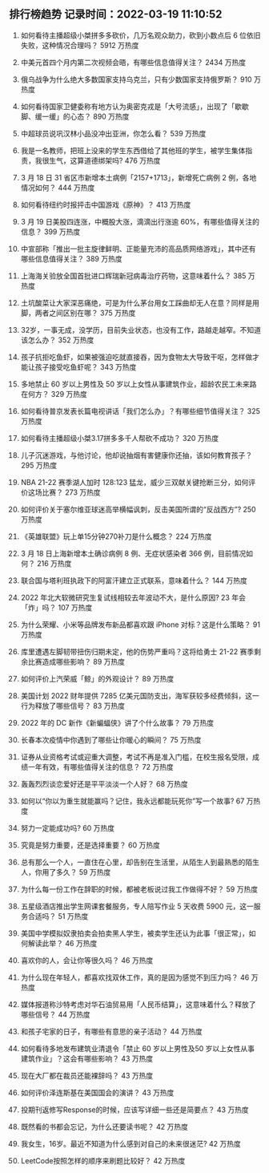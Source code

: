 
## 排行榜趋势 记录时间：2022-03-19 11:10:52
  
  1. 如何看待主播超级小桀拼多多砍价，几万名观众助力，砍到小数点后  6 位依旧失败，这种情况合理吗？ 5912 万热度
    
  2. 中美元首四个月内第二次视频会晤，有哪些信息值得关注？ 2434 万热度
    
  3. 俄乌战争为什么绝大多数国家支持乌克兰，只有少数国家支持俄罗斯？ 910 万热度
    
  4. 如何看待国家卫健委称有地方认为奥密克戎是「大号流感」，出现了「歇歇脚、缓一缓」的心态？ 890 万热度
    
  5. 中超球员说巩汉林小品没冲出亚洲，你怎么看？ 539 万热度
    
  6. 我是一名教师，把班上没来的学生东西借给了其他班的学生，被学生集体指责，我很生气，这算道德绑架吗? 476 万热度
    
  7. 3 月 18 日 31 省区市新增本土病例「2157+1713」，新增死亡病例 2 例，各地情况如何？ 444 万热度
    
  8. 如何看待纽约时报抨击中国游戏《原神》？ 413 万热度
    
  9. 3 月 19 日美股四连涨，中概股大涨，滴滴出行涨逾 60%，有哪些值得关注的信息？ 399 万热度
    
  10. 中宣部称「推出一批主旋律鲜明、正能量充沛的高品质网络游戏」，其中还有哪些信息值得关注？ 389 万热度
    
  11. 上海海关验放全国首批进口辉瑞新冠病毒治疗药物，这意味着什么？ 385 万热度
    
  12. 土坑酸菜让大家深恶痛绝，可是为什么茅台用女工踩曲却无人在意？同样是用脚，两者之间区别在哪？ 375 万热度
    
  13. 32岁，一事无成，没学历，目前失业状态，也没有工作，路越走越窄。不知道该怎么办？ 352 万热度
    
  14. 孩子抗拒吃鱼虾，如果被强迫吃就直接吞，因为食物太大导致干呕，怎样做才能让孩子接受吃鱼虾呢？ 343 万热度
    
  15. 多地禁止 60 岁以上男性及 50 岁以上女性从事建筑作业，超龄农民工未来路在何方？ 329 万热度
    
  16. 如何看待普京发表长篇电视讲话「我们怎么办」？有哪些细节值得关注？ 325 万热度
    
  17. 如何看待主播超级小桀3.17拼多多千人帮砍不成功？ 320 万热度
    
  18. 儿子沉迷游戏，与他讨论，他却说抽烟有害健康你还抽，该如何教育孩子？ 295 万热度
    
  19. NBA 21-22 赛季湖人加时 128:123 猛龙，威少三双献关键抢断三分，如何评价这场比赛？ 273 万热度
    
  20. 如何评价关于塞尔维亚球迷高举横幅讽刺，反击美国所谓的“反战西方”? 250 万热度
    
  21. 《英雄联盟》玩上单15分钟270补刀是什么概念？ 224 万热度
    
  22. 3 月 18 日上海新增本土确诊病例 8 例、无症状感染者 366 例，目前情况如何？ 216 万热度
    
  23. 联合国与塔利班执政下的阿富汗建立正式联系，意味着什么？ 144 万热度
    
  24. 2022 年北大软微研究生复试线相较去年波动不大，是什么原因? 23 年会「炸」吗？ 107 万热度
    
  25. 为什么荣耀、小米等品牌发布新品都喜欢跟 iPhone 对标？这是什么策略？ 91 万热度
    
  26. 库里遭遇左脚韧带扭伤归期未定，他的伤势严重吗？这将给勇士 21-22 赛季剩余比赛造成哪些影响？ 89 万热度
    
  27. 如何评价上汽荣威「鲸」的外观设计？ 89 万热度
    
  28. 美国计划 2022 财年提供 7285 亿美元国防支出，海军获较多经费倾斜，这一行为释放了哪些信号？ 83 万热度
    
  29. 2022 年的 DC 新作《新蝙蝠侠》讲了个什么故事？ 79 万热度
    
  30. 长春本次疫情中你遇到了哪些让你暖心的瞬间？ 75 万热度
    
  31. 证券从业资格考试或迎重大调整，考试不再是准入门槛，在校生报名受限，成绩一年有效，有哪些值得关注的信息？ 72 万热度
    
  32. 轰轰烈烈谈恋爱好还是平平淡淡一个人好？ 68 万热度
    
  33. 如何以“你以为重生就能赢吗？记住，我永远都能玩死你”写一个故事? 67 万热度
    
  34. 努力一定能成功吗? 60 万热度
    
  35. 究竟是努力重要，还是选择重要？ 60 万热度
    
  36. 总有那么一个人，一直住在心里，却告别在生活里，从陌生人到最熟悉的陌生人，你用了多久？ 59 万热度
    
  37. 为什么每一份工作在辞职的时候，都被老板说过我工作做得不好？ 59 万热度
    
  38. 五星级酒店推出学生网课套餐服务，专人陪写作业 5 天收费 5900 元，这一服务合适吗？ 51 万热度
    
  39. 美国中学模拟奴隶拍卖会拍卖黑人学生，被卖学生还认为此事「很正常」，如何解读此举？ 46 万热度
    
  40. 喜欢你的人，会让你等很久吗？ 46 万热度
    
  41. 为什么现在年轻人，都喜欢找双休工作，真的是因为感觉不到压力吗？ 46 万热度
    
  42. 媒体报道称沙特考虑对华石油贸易用「人民币结算」，这意味着什么？释放了哪些信号？ 44 万热度
    
  43. 和孩子宅家的日子，有哪些有意思的亲子活动？ 44 万热度
    
  44. 如何看待多地发布建筑业清退令「禁止 60 岁以上男性及50 岁以上女性从事建筑作业」？这会有哪些影响？ 43 万热度
    
  45. 现在大厂都在裁员还能裸辞吗？ 43 万热度
    
  46. 如何评价泽连斯基在美国国会的演讲？ 43 万热度
    
  47. 投期刊返修写Response的时候，应该写详细一些还是简要点？ 43 万热度
    
  48. 既然看的书都会忘记，为什么还要读书呢？ 42 万热度
    
  49. 我女生，16岁。最近不知道为什么感到对自己的未来很迷茫? 42 万热度
    
  50. LeetCode按照怎样的顺序来刷题比较好？ 42 万热度
    